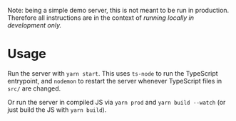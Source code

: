 Note: being a simple demo server, this is not meant to be run in production.
Therefore all instructions are in the context of *running locally in development
only.*

# Usage

Run the server with `yarn start`. This uses `ts-node` to run the TypeScript
entrypoint, and `nodemon` to restart the server whenever TypeScript files in
`src/` are changed.

Or run the server in compiled JS via `yarn prod` and `yarn build --watch` (or
just build the JS with `yarn build`).
